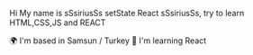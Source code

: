 Hi My name is sSsiriusSs
setState React
sSsiriusSs, try to learn HTML,CSS,JS and REACT

🌍  I'm based in Samsun / Turkey
🧠  I'm learning React
